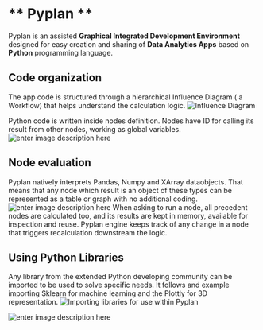 # ** Pyplan **
Pyplan is an assisted **Graphical Integrated Development Environment** designed for easy creation and sharing of **Data Analytics Apps** based on **Python** programming language.

## **Code organization**
The app code is structured through a hierarchical Influence Diagram ( a Workflow) that helps understand the calculation logic.
![Influence Diagram](http://img.pyplan.org/index_influence_diagram.png)

Python code is written inside nodes definition. Nodes have ID for calling its result from other nodes, working as global variables.
![enter image description here](http://img.pyplan.org/index_node_code.png)

## **Node evaluation**
Pyplan natively interprets Pandas, Numpy and XArray dataobjects. That means that any node which result is an object of these types can be represented as a table or graph with no additional coding.
![enter image description here](http://img.pyplan.org/index_node_result.png)
When asking to run a node, all precedent nodes are calculated too, and its results are kept in memory, available for inspection and reuse. Pyplan engine keeps track of any change in a node that triggers recalculation downstream the logic.

## **Using Python Libraries**
Any library from the extended Python developing community can be imported to be used to solve specific needs.
It follows and example importing Sklearn for machine learning and the Plottly for 3D representation.
![Importing libraries for use within Pyplan](http://img.pyplan.org/index_import_lib.png)


![enter image description here](http://img.pyplan.org/index_plotly_graph.png)


<!--stackedit_data:
eyJoaXN0b3J5IjpbODIzMDU5MjYzLC0xODAwMzE0ODIzLDE5Nz
Q0NzM1ODUsLTE5ODI4MjYyNTYsLTI0MTM2OTkzOSwtNjM2MzQ2
NDc4LDk3Njg4ODc2MCw5NzEyNzUzMDYsMTY5ODYwNTIxNCwxOD
I2Mzg3NTA1LDExOTM4Mjk2NzEsMTAyNzM0Mjc5NiwtMTI0NjUy
NzIzMywtMTI1NzE5ODI5OSw0NzY2NjM2MDUsLTE5OTYzMzIwNy
wtOTQyOTc0MzkxLC0xNzIzNjM5NDk2LC02NDM3MDQwMzcsNzAx
MzE2MjM0XX0=
-->